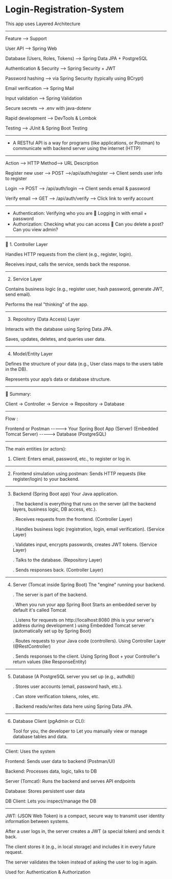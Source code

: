 # Login-Registration-System

This app uses Layered Architecture
________________________________________
Feature	--> Support

User API --> Spring Web

Database (Users, Roles, Tokens)	--> Spring Data JPA + PostgreSQL

Authentication & Security --> Spring Security + JWT

Password hashing --> via Spring Security (typically using BCrypt)

Email verification --> Spring Mail

Input validation --> Spring Validation

Secure secrets --> .env with java-dotenv

Rapid development	--> DevTools & Lombok

Testing	--> JUnit & Spring Boot Testing
________________________________________
- A RESTful API is a way for programs (like applications, or Postman) to communicate with backend server using the internet (HTTP)
________________________________________
Action --> HTTP Method--> URL Description

Register new user --> POST -->/api/auth/register --> Client sends user info to register

Login --> POST --> /api/auth/login --> Client sends email & password

Verify email --> GET --> /api/auth/verify --> Click link to verify account
________________________________________
- Authentication: Verifying who you are  Logging in with email + password
- Authorization: Checking what you can access  Can you delete a post? Can you view admin?
________________________________________
🧱 1. Controller Layer

Handles HTTP requests from the client (e.g., register, login).

Receives input, calls the service, sends back the response.
________________________________________
2. Service Layer
   
Contains business logic (e.g., register user, hash password, generate JWT, send email).

Performs the real "thinking" of the app.
________________________________________
3. Repository (Data Access) Layer

Interacts with the database using Spring Data JPA.

Saves, updates, deletes, and queries user data.
________________________________________
4. Model/Entity Layer

Defines the structure of your data (e.g., User class maps to the users table in the DB).

Represents your app’s data or database structure.
________________________________________
🔑 Summary:

Client → Controller → Service → Repository → Database
________________________________________
Flow :

Frontend or Postman -----> Your Spring Boot App (Server) (Embedded Tomcat Server) -----> Database (PostgreSQL)                       
________________________________________


The main entities (or actors):
1. Client: Enters email, password, etc., to register or log in.
________________________________________
2. Frontend simulation using postman: Sends HTTP requests (like register/login) to your backend.
________________________________________
3. Backend (Spring Boot app) Your Java application.
   
   . The backend is everything that runs on the server (all the backend layers, business logic, DB access, etc.).

   . Receives requests from the frontend.  (Controller Layer)

   . Handles business logic (registration, login, email verification). (Service Layer)

   . Validates input, encrypts passwords, creates JWT tokens. (Service Layer)

   . Talks to the database. (Repository Layer)

   . Sends responses back. (Controller Layer)
________________________________________
4. Server (Tomcat inside Spring Boot) The "engine" running your backend.

   . The server is part of the backend.

   . When you run your app Spring Boot Starts an embedded server by default it's called Tomcat

   . Listens for requests on http://localhost:8080 (this is your server's address during development ) using Embedded Tomcat server (automatically set up by Spring Boot)

   . Routes requests to your Java code (controllers). Using Controller Layer (@RestController)

   . Sends responses to the client. Using Spring Boot + your Controller's return values (like ResponseEntity)
________________________________________
5. Database (A PostgreSQL server you set up (e.g., authdb))

   . Stores user accounts (email, password hash, etc.).

   . Can store verification tokens, roles, etc.

   . Backend reads/writes data here using Spring Data JPA.
________________________________________
6. Database Client (pgAdmin or CLI):

   Tool for you, the developer to Let you manually view or manage database tables and data.
________________________________________
Client: Uses the system

Frontend: Sends user data to backend (Postman/UI)

Backend: Processes data, logic, talks to DB

Server (Tomcat): Runs the backend and serves API endpoints

Database: Stores persistent user data

DB Client: Lets you inspect/manage the DB

________________________________________

JWT: 
(JSON Web Token) is a compact, secure way to transmit user identity information between systems.

After a user logs in, the server creates a JWT (a special token) and sends it back.

The client stores it (e.g., in local storage) and includes it in every future request.

The server validates the token instead of asking the user to log in again.

Used for: Authentication & Authorization 
